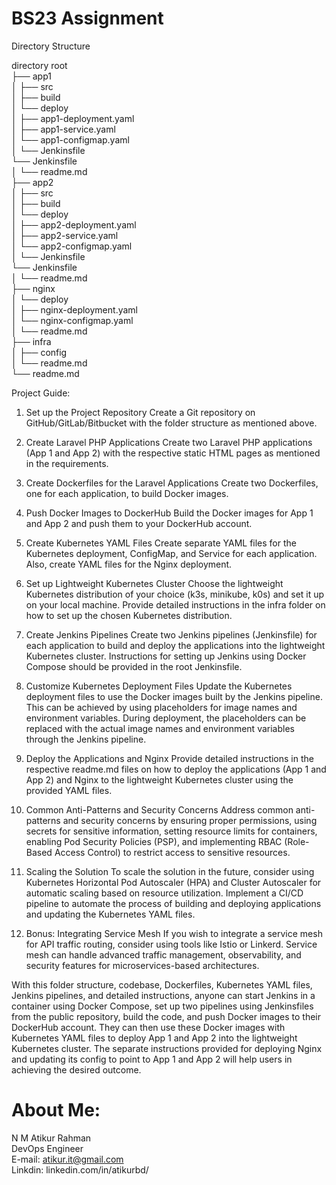 # BS23 Assignment

Directory Structure

directory root                                                                                                                                                      
├──  app1                                                                                                                                                           
│    ├── src                                                                                                                                                       
│    ├── build                                                                                                                                                      
│    └── deploy                                                                                                                                                     
│        ├── app1-deployment.yaml                                                                                                                                   
│        ├── app1-service.yaml                                                                                                                                      
│        └── app1-configmap.yaml                                                                                                                                    
│    └── Jenkinsfile                                                                                                                                                
       └── Jenkinsfile                                                                                                                                              
│    └── readme.md                                                                                                                                                  
├──  app2                                                                                                                                                           
│    ├── src                                                                                                                                                        
│    ├── build                                                                                                                                                      
│    └── deploy                                                                                                                                                     
│       ├── app2-deployment.yaml                                                                                                                                   
│       ├── app2-service.yaml                                                                                                                                     
│       └── app2-configmap.yaml                                                                                                                                    
│    └── Jenkinsfile                                                                                                                                                
        └── Jenkinsfile                                                                                                                                             
│    └── readme.md                                                                                                                                                  
├──  nginx                                                                                                                                                          
│    └── deploy                                                                                                                                                     
│       ├── nginx-deployment.yaml                                                                                                                                  
│       └── nginx-configmap.yaml                                                                                                                                   
│    └── readme.md                                                                                                                                                  
├──  infra                                                                                                                                                          
│    ├── config                                                                                                                                                     
│    └── readme.md                                                                                                                                                  
└── readme.md                                                                                                                                                                                                                                                                                                                          

Project Guide:

1.  Set up the Project Repository
    Create a Git repository on GitHub/GitLab/Bitbucket with the folder structure as mentioned above.

2.  Create Laravel PHP Applications
    Create two Laravel PHP applications (App 1 and App 2) with the respective static HTML pages as mentioned in the requirements.

3.  Create Dockerfiles for the Laravel Applications
    Create two Dockerfiles, one for each application, to build Docker images.

4.  Push Docker Images to DockerHub
    Build the Docker images for App 1 and App 2 and push them to your DockerHub account.

5.  Create Kubernetes YAML Files
    Create separate YAML files for the Kubernetes deployment, ConfigMap, and Service for each application. Also, create YAML files for the Nginx deployment.

6.  Set up Lightweight Kubernetes Cluster
    Choose the lightweight Kubernetes distribution of your choice (k3s, minikube, k0s) and set it up on your local machine. Provide detailed instructions in the infra folder on how to set up the chosen Kubernetes distribution.

7. Create Jenkins Pipelines
    Create two Jenkins pipelines (Jenkinsfile) for each application to build and deploy the applications into the lightweight Kubernetes cluster. Instructions for setting up Jenkins using Docker Compose should be provided in the root Jenkinsfile.

8.  Customize Kubernetes Deployment Files
    Update the Kubernetes deployment files to use the Docker images built by the Jenkins pipeline. This can be achieved by using placeholders for image names and environment variables. During deployment, the placeholders can be replaced with the actual image names and environment variables through the Jenkins pipeline.

9.  Deploy the Applications and Nginx
    Provide detailed instructions in the respective readme.md files on how to deploy the applications (App 1 and App 2) and Nginx to the lightweight Kubernetes cluster using the provided YAML files.

10. Common Anti-Patterns and Security Concerns
    Address common anti-patterns and security concerns by ensuring proper permissions, using secrets for sensitive information, setting resource limits for containers, enabling Pod Security Policies (PSP), and implementing RBAC (Role-Based Access Control) to restrict access to sensitive resources.

11. Scaling the Solution
    To scale the solution in the future, consider using Kubernetes Horizontal Pod Autoscaler (HPA) and Cluster Autoscaler for automatic scaling based on resource utilization. Implement a CI/CD pipeline to automate the process of building and deploying applications and updating the Kubernetes YAML files.

12. Bonus: Integrating Service Mesh
    If you wish to integrate a service mesh for API traffic routing, consider using tools like Istio or Linkerd. Service mesh can handle advanced traffic management, observability, and security features for microservices-based architectures.

With this folder structure, codebase, Dockerfiles, Kubernetes YAML files, Jenkins pipelines, and detailed instructions, anyone can start Jenkins in a container using Docker Compose, set up two pipelines using Jenkinsfiles from the public repository, build the code, and push Docker images to their DockerHub account. They can then use these Docker images with Kubernetes YAML files to deploy App 1 and App 2 into the lightweight Kubernetes cluster. The separate instructions provided for deploying Nginx and updating its config to point to App 1 and App 2 will help users in achieving the desired outcome.



# About Me:                                                                                                                                                         
N M Atikur Rahman                                                                                                                                                   
DevOps Engineer                                                                                                                                                     
E-mail: atikur.it@gmail.com                                                                                                                                         
Linkdin: linkedin.com/in/atikurbd/                                                                                                                                  
